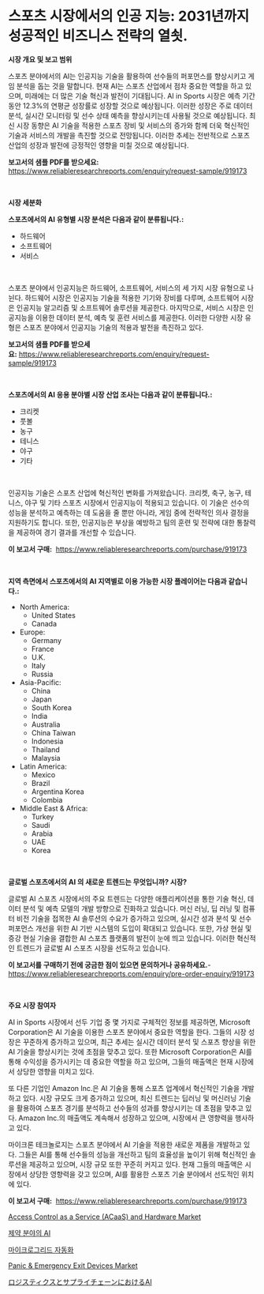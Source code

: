 <p><h1>스포츠 시장에서의 인공 지능: 2031년까지 성공적인 비즈니스 전략의 열쇳.</h1></p><p><strong>시장 개요 및 보고 범위</strong></p>
<p><p>스포츠 분야에서의 AI는 인공지능 기술을 활용하여 선수들의 퍼포먼스를 향상시키고 게임 분석을 돕는 것을 말합니다. 현재 AI는 스포츠 산업에서 점차 중요한 역할을 하고 있으며, 미래에는 더 많은 기술 혁신과 발전이 기대됩니다. AI in Sports 시장은 예측 기간 동안 12.3%의 연평균 성장률로 성장할 것으로 예상됩니다. 이러한 성장은 주로 데이터 분석, 실시간 모니터링 및 선수 상태 예측을 향상시키는데 사용될 것으로 예상됩니다. 최신 시장 동향은 AI 기술을 적용한 스포츠 장비 및 서비스의 증가와 함께 더욱 혁신적인 기술과 서비스의 개발을 촉진할 것으로 전망됩니다. 이러한 추세는 전반적으로 스포츠 산업의 성장과 발전에 긍정적인 영향을 미칠 것으로 예상됩니다.</p></p>
<p><strong>보고서의 샘플 PDF를 받으세요:</strong> <a href="https://www.reliableresearchreports.com/enquiry/request-sample/919173">https://www.reliableresearchreports.com/enquiry/request-sample/919173</a></p>
<p>&nbsp;</p>
<p><strong>시장 세분화</strong></p>
<p><strong>스포츠에서의 AI 유형별 시장 분석은 다음과 같이 분류됩니다.:</strong></p>
<p><ul><li>하드웨어</li><li>소프트웨어</li><li>서비스</li></ul></p>
<p>&nbsp;</p>
<p><p>스포츠 분야에서 인공지능은 하드웨어, 소프트웨어, 서비스의 세 가지 시장 유형으로 나뉜다. 하드웨어 시장은 인공지능 기술을 적용한 기기와 장비를 다루며, 소프트웨어 시장은 인공지능 알고리즘 및 소프트웨어 솔루션을 제공한다. 마지막으로, 서비스 시장은 인공지능을 이용한 데이터 분석, 예측 및 훈련 서비스를 제공한다. 이러한 다양한 시장 유형은 스포츠 분야에서 인공지능 기술의 적용과 발전을 촉진하고 있다.</p></p>
<p><strong>보고서의 샘플 PDF를 받으세요:</strong>&nbsp;<a href="https://www.reliableresearchreports.com/enquiry/request-sample/919173">https://www.reliableresearchreports.com/enquiry/request-sample/919173</a></p>
<p>&nbsp;</p>
<p><strong> 스포츠에서의 AI 응용 분야별 시장 산업 조사는 다음과 같이 분류됩니다.:</strong></p>
<p><ul><li>크리켓</li><li>풋볼</li><li>농구</li><li>테니스</li><li>야구</li><li>기타</li></ul></p>
<p>&nbsp;</p>
<p><p>인공지능 기술은 스포츠 산업에 혁신적인 변화를 가져왔습니다. 크리켓, 축구, 농구, 테니스, 야구 및 기타 스포츠 시장에서 인공지능이 적용되고 있습니다. 이 기술은 선수의 성능을 분석하고 예측하는 데 도움을 줄 뿐만 아니라, 게임 중에 전략적인 의사 결정을 지원하기도 합니다. 또한, 인공지능은 부상을 예방하고 팀의 훈련 및 전략에 대한 통찰력을 제공하여 경기 결과를 개선할 수 있습니다.</p></p>
<p><strong>이 보고서 구매:</strong>&nbsp; <a href="https://www.reliableresearchreports.com/purchase/919173">https://www.reliableresearchreports.com/purchase/919173</a></p>
<p>&nbsp;</p>
<p><strong>지역 측면에서 스포츠에서의 AI 지역별로 이용 가능한 시장 플레이어는 다음과 같습니다.:</strong></p>
<p><ul>
    <li>
        North America:
        <ul>
            <li>United States</li>
            <li>Canada</li>
        </ul>
    </li>
    <li>
        Europe:
        <ul>
            <li>Germany</li>
            <li>France</li>
            <li>U.K.</li>
            <li>Italy</li>
            <li>Russia</li>
        </ul>
    </li>
    <li>
        Asia-Pacific:
        <ul>
            <li>China</li>
            <li>Japan</li>
            <li>South Korea</li>
            <li>India</li>
            <li>Australia</li>
            <li>China Taiwan</li>
            <li>Indonesia</li>
            <li>Thailand</li>
            <li>Malaysia</li>
        </ul>
    </li>
    <li>
        Latin America:
        <ul>
            <li>Mexico</li>
            <li>Brazil</li>
            <li>Argentina Korea</li>
            <li>Colombia</li>
        </ul>
    </li>
    <li>
        Middle East & Africa:
        <ul>
            <li>Turkey</li>
            <li>Saudi</li>
            <li>Arabia</li>
            <li>UAE</li>
            <li>Korea</li>
        </ul>
    </li>
    </ul></p>
<p>&nbsp;</p>
<p><strong>글로벌 스포츠에서의 AI 의 새로운 트렌드는 무엇입니까? 시장?</strong></p>
<p><p>글로벌 AI 스포츠 시장에서의 주요 트렌드는 다양한 애플리케이션을 통한 기술 혁신, 데이터 분석 및 예측 모델의 개발 방향으로 진화하고 있습니다. 머신 러닝, 딥 러닝 및 컴퓨터 비전 기술을 접목한 AI 솔루션의 수요가 증가하고 있으며, 실시간 성과 분석 및 선수 퍼포먼스 개선을 위한 AI 기반 시스템의 도입이 확대되고 있습니다. 또한, 가상 현실 및 증강 현실 기술을 결합한 AI 스포츠 플랫폼의 발전이 눈에 띄고 있습니다. 이러한 혁신적인 트렌드가 글로벌 AI 스포츠 시장을 선도하고 있습니다.</p></p>
<p><strong>이 보고서를 구매하기 전에 궁금한 점이 있으면 문의하거나 공유하세요.</strong>- <a href="https://www.reliableresearchreports.com/enquiry/pre-order-enquiry/919173">https://www.reliableresearchreports.com/enquiry/pre-order-enquiry/919173</a></p>
<p>&nbsp;</p>
<p><strong>주요 시장 참여자</strong></p>
<p><p>AI in Sports 시장에서 선두 기업 중 몇 가지로 구체적인 정보를 제공하면, Microsoft Corporation은 AI 기술을 이용한 스포츠 분야에서 중요한 역할을 한다. 그들의 시장 성장은 꾸준하게 증가하고 있으며, 최근 추세는 실시간 데이터 분석 및 스포츠 향상을 위한 AI 기술을 향상시키는 것에 초점을 맞추고 있다. 또한 Microsoft Corporation은 AI를 통해 수익성을 증가시키는 데 중요한 역할을 하고 있으며, 그들의 매출액은 현재 시장에서 상당한 영향을 미치고 있다.</p><p>또 다른 기업인 Amazon Inc.은 AI 기술을 통해 스포츠 업계에서 혁신적인 기술을 개발하고 있다. 시장 규모도 크게 증가하고 있으며, 최신 트렌드는 딥러닝 및 머신러닝 기술을 활용하여 스포츠 경기를 분석하고 선수들의 성과를 향상시키는 데 초점을 맞추고 있다. Amazon Inc.의 매출액도 계속해서 성장하고 있으며, 시장에서 큰 영향력을 행사하고 있다.</p><p>마이크론 테크놀로지는 스포츠 분야에서 AI 기술을 적용한 새로운 제품을 개발하고 있다. 그들은 AI를 통해 선수들의 성능을 개선하고 팀의 효율성을 높이기 위해 혁신적인 솔루션을 제공하고 있으며, 시장 규모 또한 꾸준히 커지고 있다. 현재 그들의 매출액은 시장에서 상당한 영향력을 갖고 있으며, AI를 활용한 스포츠 기술 분야에서 선도적인 위치에 있다.</p></p>
<p><strong>이 보고서 구매:</strong>&nbsp;&nbsp;<a href="https://www.reliableresearchreports.com/purchase/919173">https://www.reliableresearchreports.com/purchase/919173</a></p>
<p><p><a href="https://issuu.com/reportprime-2/docs/access-control-as-a-service-acaas-and-hardware-mar">Access Control as a Service (ACaaS) and Hardware Market</a></p><p><a href="https://github.com/laholand/Market-Research-Report-List-2/blob/main/8120467182783.md">제약 분야의 AI</a></p><p><a href="https://github.com/sougarounis/Market-Research-Report-List-2/blob/main/6235865182784.md">마이크로그리드 자동화</a></p><p><a href="https://issuu.com/reportprime-2/docs/panic-emergency-exit-devices-market-size-2030.pptx">Panic & Emergency Exit Devices Market</a></p><p><a href="https://github.com/mohamedbakry57/Market-Research-Report-List-2/blob/main/4372130182787.md">ロジスティクスとサプライチェーンにおけるAI</a></p></p>

